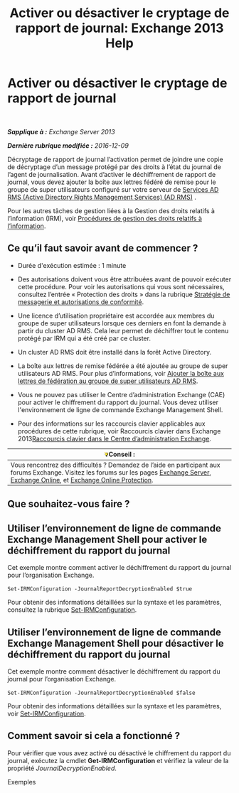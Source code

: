 ﻿---
title: 'Activer ou désactiver le cryptage de rapport de journal: Exchange 2013 Help'
TOCTitle: Activer ou désactiver le cryptage de rapport de journal
ms:assetid: 1dedbe73-2c1a-4b14-8799-5091aaec7965
ms:mtpsurl: https://technet.microsoft.com/fr-fr/library/Dd638092(v=EXCHG.150)
ms:contentKeyID: 50477618
ms.date: 05/23/2018
mtps_version: v=EXCHG.150
ms.translationtype: MT
---

# Activer ou désactiver le cryptage de rapport de journal

 

_**Sapplique à :** Exchange Server 2013_

_**Dernière rubrique modifiée :** 2016-12-09_

Décryptage de rapport de journal l’activation permet de joindre une copie de décryptage d’un message protégé par des droits à l’état du journal de l’agent de journalisation. Avant d’activer le déchiffrement de rapport de journal, vous devez ajouter la boîte aux lettres fédéré de remise pour le groupe de super utilisateurs configuré sur votre serveur de [Services AD RMS (Active Directory Rights Management Services) (AD RMS)](https://technet.microsoft.com/en-us/library/hh831364.aspx) .

Pour les autres tâches de gestion liées à la Gestion des droits relatifs à l’information (IRM), voir [Procédures de gestion des droits relatifs à l’information](information-rights-management-procedures-exchange-2013-help.md).

## Ce qu’il faut savoir avant de commencer ?

  - Durée d'exécution estimée : 1 minute

  - Des autorisations doivent vous être attribuées avant de pouvoir exécuter cette procédure. Pour voir les autorisations qui vous sont nécessaires, consultez l’entrée « Protection des droits » dans la rubrique [Stratégie de messagerie et autorisations de conformité](messaging-policy-and-compliance-permissions-exchange-2013-help.md).

  - Une licence d’utilisation propriétaire est accordée aux membres du groupe de super utilisateurs lorsque ces derniers en font la demande à partir du cluster AD RMS. Cela leur permet de déchiffrer tout le contenu protégé par IRM qui a été créé par ce cluster.

  - Un cluster AD RMS doit être installé dans la forêt Active Directory.

  - La boîte aux lettres de remise fédérée a été ajoutée au groupe de super utilisateurs AD RMS. Pour plus d’informations, voir [Ajouter la boîte aux lettres de fédération au groupe de super utilisateurs AD RMS](add-the-federation-mailbox-to-the-ad-rms-super-users-group-exchange-2013-help.md).

  - Vous ne pouvez pas utiliser le Centre d’administration Exchange (CAE) pour activer le chiffrement du rapport du journal. Vous devez utiliser l'environnement de ligne de commande Exchange Management Shell.

  - Pour des informations sur les raccourcis clavier applicables aux procédures de cette rubrique, voir Raccourcis clavier dans Exchange 2013[Raccourcis clavier dans le Centre d’administration Exchange](keyboard-shortcuts-in-the-exchange-admin-center-exchange-online-protection-help.md).

<table>
<thead>
<tr class="header">
<th><img src="images/Bb125224.tip(EXCHG.150).gif" title="Conseil" alt="Conseil" />Conseil :</th>
</tr>
</thead>
<tbody>
<tr class="odd">
<td>Vous rencontrez des difficultés ? Demandez de l’aide en participant aux forums Exchange. Visitez les forums sur les pages <a href="https://go.microsoft.com/fwlink/p/?linkid=60612">Exchange Server</a>, <a href="https://go.microsoft.com/fwlink/p/?linkid=267542">Exchange Online</a>, et <a href="https://go.microsoft.com/fwlink/p/?linkid=285351">Exchange Online Protection</a>.</td>
</tr>
</tbody>
</table>


## Que souhaitez-vous faire ?

## Utiliser l’environnement de ligne de commande Exchange Management Shell pour activer le déchiffrement du rapport du journal

Cet exemple montre comment activer le déchiffrement du rapport du journal pour l’organisation Exchange.

    Set-IRMConfiguration -JournalReportDecryptionEnabled $true

Pour obtenir des informations détaillées sur la syntaxe et les paramètres, consultez la rubrique [Set-IRMConfiguration](https://technet.microsoft.com/fr-fr/library/dd979792\(v=exchg.150\)).

## Utiliser l’environnement de ligne de commande Exchange Management Shell pour désactiver le déchiffrement du rapport du journal

Cet exemple montre comment désactiver le déchiffrement du rapport du journal pour l’organisation Exchange.

    Set-IRMConfiguration -JournalReportDecryptionEnabled $false

Pour obtenir des informations détaillées sur la syntaxe et les paramètres, voir [Set-IRMConfiguration](https://technet.microsoft.com/fr-fr/library/dd979792\(v=exchg.150\)).

## Comment savoir si cela a fonctionné ?

Pour vérifier que vous avez activé ou désactivé le chiffrement du rapport du journal, exécutez la cmdlet **Get-IRMConfiguration** et vérifiez la valeur de la propriété *JournalDecryptionEnabled*.

Exemples

